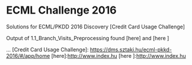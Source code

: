 # ECML Challenge 2016
Solutions for ECML/PKDD 2016 Discovery [Credit Card Usage Challenge]

Output of 1.1_Branch_Visits_Preprocessing found [here] and [here ]

...
[Credit Card Usage Challenge]: https://dms.sztaki.hu/ecml-pkkd-2016/#/app/home
[here]:http://www.index.hu
[here ]:http://www.index.hu
